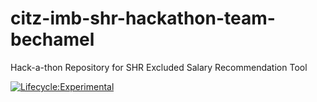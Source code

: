 # citz-imb-shr-hackathon-team-bechamel
Hack-a-thon Repository for SHR Excluded Salary Recommendation Tool

[![Lifecycle:Experimental](https://img.shields.io/badge/Lifecycle-Experimental-339999)](<Redirect-URL>)
